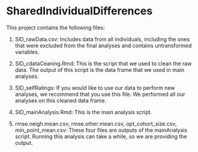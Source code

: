 # SharedIndividualDifferences

This project contains the following files:

1) SID_rawData.csv: Includes data from all individuals, including the ones that were excluded from the final analyses and contains untransformed variables. 

2) SID_cdataCeaning.Rmd: This is the script that we used to clean the raw data. The output of this script is the data frame that we used in main analyses. 

3) SID_selfRatings: If you would like to use our data to perform new analyses, we recommend that you use this file. We performed all our analyses on this cleaned data frame. 

4) SID_mainAnalysis.Rmd: This is the main analysis script.
   
5) rmse.neigh.mean.csv, rmse.other.mean.csv, opt_cohort_size.csv, min_point_mean.csv: These four files are outputs of the mainAnalysis script. Running this analysis can take a while, so we are providing the output.
